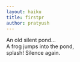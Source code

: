 ```yaml
---
layout: haiku
title: firstpr
author: pratyush
---
```


An old silent pond...<br>
A frog jumps into the pond,<br>
splash! Silence again.<br>

